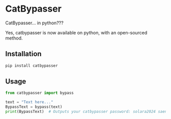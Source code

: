 # CatBypasser

CatBypasser... in python???

Yes, catbypasser is now available on python, with an open-sourced method.

## Installation

```bash
pip install catbypasser
```

## Usage

```python
from catbypasser import bypass

text = "Text here..."
BypassText = bypass(text)
print(BypassText)  # Outputs your catbypasser password: solara2024 saentence
```
